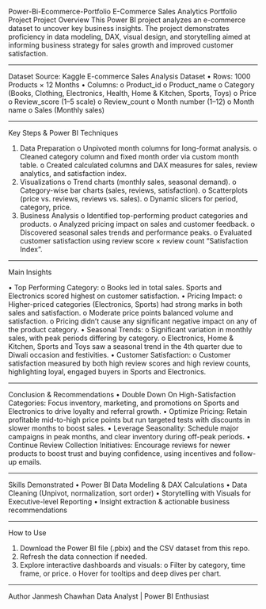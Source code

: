 Power-Bi-Ecommerce-Portfolio
E-Commerce Sales Analytics Portfolio Project
Project Overview
This Power BI project analyzes an e-commerce dataset to uncover key business insights. The project demonstrates proficiency in data modeling, DAX, visual design, and storytelling aimed at informing business strategy for sales growth and improved customer satisfaction.
________________________________________
Dataset
Source: Kaggle E-commerce Sales Analysis Dataset
•	Rows: 1000 Products × 12 Months
•	Columns:
o	Product_id
o	Product_name
o	Category (Books, Clothing, Electronics, Health, Home & Kitchen, Sports, Toys)
o	Price
o	Review_score (1–5 scale)
o	Review_count
o	Month number (1–12)
o	Month name
o	Sales (Monthly sales)
________________________________________
 Key Steps & Power BI Techniques
1.	Data Preparation
o	Unpivoted month columns for long-format analysis.
o	Cleaned category column and fixed month order via custom month table.
o	Created calculated columns and DAX measures for sales, review analytics, and satisfaction index.
2.	Visualizations
o	Trend charts (monthly sales, seasonal demand).
o	Category-wise bar charts (sales, reviews, satisfaction).
o	Scatterplots (price vs. reviews, reviews vs. sales).
o	Dynamic slicers for period, category, price.
3.	Business Analysis
o	Identified top-performing product categories and products.
o	Analyzed pricing impact on sales and customer feedback.
o	Discovered seasonal sales trends and performance peaks.
o	Evaluated customer satisfaction using review score × review count “Satisfaction Index”.
________________________________________

Main Insights

•	Top Performing Category:
o	Books led in total sales. Sports and Electronics scored highest on customer satisfaction.
•	Pricing Impact:
o	Higher-priced categories (Electronics, Sports) had strong marks in both sales and satisfaction.
o	Moderate price points balanced volume and satisfaction.
o	Pricing didn’t cause any significant negative impact on any of the product category.
•	Seasonal Trends:
o	Significant variation in monthly sales, with peak periods differing by category.
o	Electronics, Home & Kitchen, Sports and Toys saw a seasonal trend in the 4th quarter due to Diwali occasion and festivities.
•	Customer Satisfaction:
o	Customer satisfaction measured by both high review scores and high review counts, highlighting loyal, engaged buyers in Sports and Electronics.
________________________________________
Conclusion & Recommendations
•	Double Down On High-Satisfaction Categories:
Focus inventory, marketing, and promotions on Sports and Electronics to drive loyalty and referral growth.
•	Optimize Pricing:
Retain profitable mid-to-high price points but run targeted tests with discounts in slower months to boost sales.
•	Leverage Seasonality:
Schedule major campaigns in peak months, and clear inventory during off-peak periods.
•	Continue Review Collection Initiatives:
Encourage reviews for newer products to boost trust and buying confidence, using incentives and follow-up emails.
________________________________________
Skills Demonstrated
•	Power BI Data Modeling & DAX Calculations
•	Data Cleaning (Unpivot, normalization, sort order)
•	Storytelling with Visuals for Executive-level Reporting
•	Insight extraction & actionable business recommendations
________________________________________
How to Use
1.	Download the Power BI file (.pbix) and the CSV dataset from this repo.
2.	Refresh the data connection if needed.
3.	Explore interactive dashboards and visuals:
o	Filter by category, time frame, or price.
o	Hover for tooltips and deep dives per chart.
________________________________________
Author
Janmesh Chawhan
Data Analyst | Power BI Enthusiast
